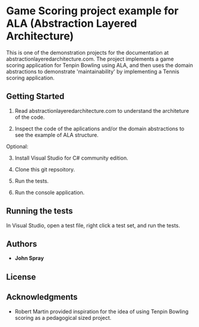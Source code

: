 # Game Scoring project example for ALA (Abstraction Layered Architecture)

This is one of the demonstration projects for the documentation at abstractionlayeredarchitecture.com.
The project implements a game scoring application for Tenpin Bowling using ALA, and then uses the domain abstractions to demonstrate 'maintainability' by implementing a Tennis scoring application.

## Getting Started

1. Read abstractionlayeredarchitecture.com to understand the architeture of the code.

2. Inspect the code of the aplications and/or the domain abstractions to see the example of ALA structure.

Optional:

3. Install Visual Studio for C# community edition.

4. Clone this git repsoitory.

5. Run the tests.

6. Run the console application.

## Running the tests

In Visual Studio, open a test file, right click a test set, and run the tests.

## Authors

* **John Spray** 

## License


## Acknowledgments

* Robert Martin provided inspiration for the idea of using Tenpin Bowling scoring as a pedagogical sized project.
